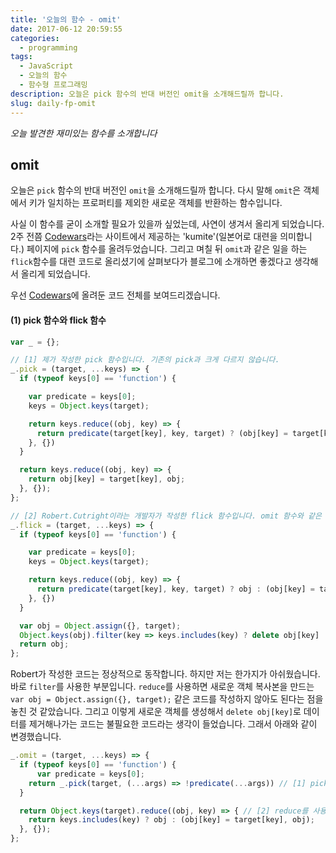 ```yaml
---
title: '오늘의 함수 - omit'
date: 2017-06-12 20:59:55
categories:
  - programming
tags:
  - JavaScript
  - 오늘의 함수
  - 함수형 프로그래밍
description: 오늘은 pick 함수의 반대 버전인 omit을 소개해드릴까 합니다.
slug: daily-fp-omit
---
```

_오늘 발견한 재미있는 함수를 소개합니다_

## omit

오늘은 `pick` 함수의 반대 버전인 `omit`을 소개해드릴까 합니다. 다시 말해 `omit`은 객체에서 키가 일치하는 프로퍼티를 제외한 새로운 객체를 반환하는 함수입니다.

사실 이 함수를 굳이 소개할 필요가 있을까 싶었는데, 사연이 생겨서 올리게 되었습니다. 2주 전쯤 [Codewars](https://www.codewars.com/kumite/)라는 사이트에서 제공하는 'kumite'(일본어로 대련을 의미합니다.) 페이지에 `pick` 함수를 올려두었습니다. 그리고 며칠 뒤 `omit`과 같은 일을 하는 `flick`함수를 대련 코드로 올리셨기에 살펴보다가 블로그에 소개하면 좋겠다고 생각해서 올리게 되었습니다.

우선 [Codewars](https://www.codewars.com/kumite/59421af0c32f438c1a000044?sel=595073a15ceb2bda6d000161)에 올려둔 코드 전체를 보여드리겠습니다.

#### (1) pick 함수와 flick 함수
```javascript
var _ = {};

// [1] 제가 작성한 pick 함수입니다. 기존의 pick과 크게 다르지 않습니다.
_.pick = (target, ...keys) => {
  if (typeof keys[0] == 'function') {

    var predicate = keys[0];
    keys = Object.keys(target);

    return keys.reduce((obj, key) => {
      return predicate(target[key], key, target) ? (obj[key] = target[key], obj) : obj;
    }, {})
  }

  return keys.reduce((obj, key) => {
    return obj[key] = target[key], obj;
  }, {});
};

// [2] Robert.Cutright이라는 개발자가 작성한 flick 함수입니다. omit 함수와 같은 일을 합니다.
_.flick = (target, ...keys) => {
  if (typeof keys[0] == 'function') {

    var predicate = keys[0];
    keys = Object.keys(target);

    return keys.reduce((obj, key) => {
      return predicate(target[key], key, target) ? obj : (obj[key] = target[key], obj);
    }, {})
  }

  var obj = Object.assign({}, target);
  Object.keys(obj).filter(key => keys.includes(key) ? delete obj[key] : obj[key]);
  return obj;
};
```

Robert가 작성한 코드는 정상적으로 동작합니다. 하지만 저는 한가지가 아쉬웠습니다. 바로 `filter`를 사용한 부분입니다. `reduce`를 사용하면 새로운 객체 복사본을 만드는 `var obj = Object.assign({}, target);` 같은 코드를 작성하지 않아도 된다는 점을 놓친 것 같았습니다. 그리고 이렇게 새로운 객체를 생성해서 `delete obj[key]`로 데이터를 제거해나가는 코드는 불필요한 코드라는 생각이 들었습니다. 그래서 아래와 같이 변경했습니다.

```javascript
_.omit = (target, ...keys) => {
  if (typeof keys[0] == 'function') {
	  var predicate = keys[0];
    return _.pick(target, (...args) => !predicate(...args)) // [1] pick을 사용하고 predicate를 뒤집었습니다.
  }

  return Object.keys(target).reduce((obj, key) => { // [2] reduce를 사용하면서 새로운 객체를 복사한 뒤 요소를 제거하지 않고 바로 생성합니다.
    return keys.includes(key) ? obj : (obj[key] = target[key], obj);
  }, {});
};
```

